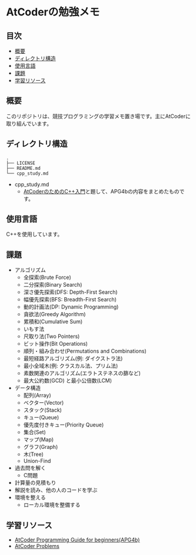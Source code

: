 # AtCoderの勉強メモ

## 目次

- [概要](#概要)
- [ディレクトリ構造](#ディレクトリ構造)
- [使用言語](#使用言語)
- [課題](#課題)
- [学習リソース](#学習リソース)

## 概要

このリポジトリは、競技プログラミングの学習メモ置き場です。主にAtCoderに取り組んでいます。

## ディレクトリ構造

```
.
├── LICENSE
├── README.md
└── cpp_study.md
```

- cpp_study.md
  - [AtCoderのためのC++入門](./cpp_study.md)と題して、APG4bの内容をまとめたものです。

## 使用言語

C++を使用しています。

## 課題

- アルゴリズム
  - 全探索(Brute Force)
  - 二分探索(Binary Search)
  - 深さ優先探索(DFS: Depth-First Search)
  - 幅優先探索(BFS: Breadth-First Search)
  - 動的計画法(DP: Dynamic Programming)
  - 貪欲法(Greedy Algorithm)
  - 累積和(Cumulative Sum)
  - いもす法
  - 尺取り法(Two Pointers)
  - ビット操作(Bit Operations)
  - 順列・組み合わせ(Permutations and Combinations)
  - 最短経路アルゴリズム(例: ダイクストラ法)
  - 最小全域木(例: クラスカル法、プリム法)
  - 素数関連のアルゴリズム(エラトステネスの篩など)
  - 最大公約数(GCD) と最小公倍数(LCM)
- データ構造
  - 配列(Array)
  - ベクター(Vector)
  - スタック(Stack)
  - キュー(Queue)
  - 優先度付きキュー(Priority Queue)
  - 集合(Set)
  - マップ(Map)
  - グラフ(Graph)
  - 木(Tree)
  - Union-Find
- 過去問を解く
  - C問題
- 計算量の見積もり
- 解説を読み、他の人のコードを学ぶ
- 環境を整える
  - ローカル環境を整備する

## 学習リソース

- [AtCoder Programming Guide for beginners(APG4b)](https://atcoder.jp/contests/APG4b)
- [AtCoder Problems](https://kenkoooo.com/atcoder/#/table/)